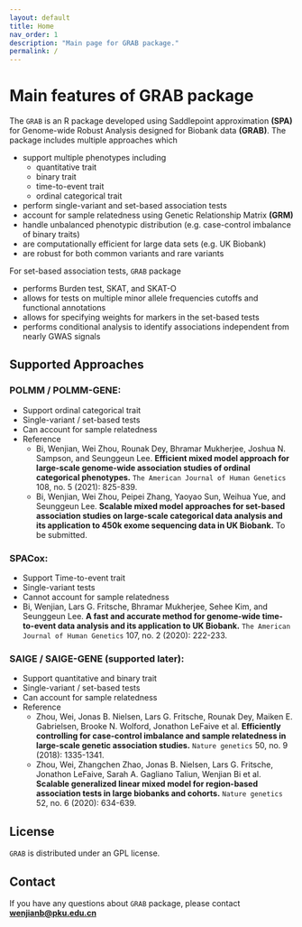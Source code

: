 ```yaml
---
layout: default
title: Home
nav_order: 1
description: "Main page for GRAB package."
permalink: /
---
```


# Main features of GRAB package

The ```GRAB``` is an R package developed using Saddlepoint approximation **(SPA)** for Genome-wide Robust Analysis designed for Biobank data **(GRAB)**. 
The package includes multiple approaches which

- support multiple phenotypes including 
  - quantitative trait
  - binary trait 
  - time-to-event trait 
  - ordinal categorical trait
- perform single-variant and set-based association tests 
- account for sample relatedness using Genetic Relationship Matrix **(GRM)**
- handle unbalanced phenotypic distribution (e.g. case-control imbalance of binary traits)
- are computationally efficient for large data sets (e.g. UK Biobank)
- are robust for both common variants and rare variants

For set-based association tests, ```GRAB``` package
- performs Burden test, SKAT, and SKAT-O 
- allows for tests on multiple minor allele frequencies cutoffs and functional annotations
- allows for specifying weights for markers in the set-based tests
- performs conditional analysis to identify associations independent from nearly GWAS signals


## Supported Approaches

### POLMM / POLMM-GENE:
- Support ordinal categorical trait
- Single-variant / set-based tests
- Can account for sample relatedness
- Reference
  - Bi, Wenjian, Wei Zhou, Rounak Dey, Bhramar Mukherjee, Joshua N. Sampson, and Seunggeun Lee. **Efficient mixed model approach for large-scale genome-wide association studies of ordinal categorical phenotypes.** ```The American Journal of Human Genetics``` 108, no. 5 (2021): 825-839.
  - Bi, Wenjian, Wei Zhou, Peipei Zhang, Yaoyao Sun, Weihua Yue, and Seunggeun Lee. **Scalable mixed model approaches for set-based association studies on large-scale categorical data analysis and its application to 450k exome sequencing data in UK Biobank.** To be submitted.

### SPACox:
- Support Time-to-event trait
- Single-variant tests
- Cannot account for sample relatedness
- Bi, Wenjian, Lars G. Fritsche, Bhramar Mukherjee, Sehee Kim, and Seunggeun Lee. **A fast and accurate method for genome-wide time-to-event data analysis and its application to UK Biobank.** ```The American Journal of Human Genetics``` 107, no. 2 (2020): 222-233.

### SAIGE / SAIGE-GENE (supported later):
- Support quantitative and binary trait
- Single-variant / set-based tests
- Can account for sample relatedness
- Reference
  - Zhou, Wei, Jonas B. Nielsen, Lars G. Fritsche, Rounak Dey, Maiken E. Gabrielsen, Brooke N. Wolford, Jonathon LeFaive et al. **Efficiently controlling for case-control imbalance and sample relatedness in large-scale genetic association studies.** ```Nature genetics``` 50, no. 9 (2018): 1335-1341.
  - Zhou, Wei, Zhangchen Zhao, Jonas B. Nielsen, Lars G. Fritsche, Jonathon LeFaive, Sarah A. Gagliano Taliun, Wenjian Bi et al. **Scalable generalized linear mixed model for region-based association tests in large biobanks and cohorts.** ```Nature genetics``` 52, no. 6 (2020): 634-639.

## License
```GRAB``` is distributed under an GPL license.

## Contact
If you have any questions about ```GRAB``` package, please contact **wenjianb@pku.edu.cn**
